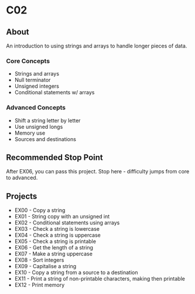 # C02

## About

An introduction to using strings and arrays to handle longer pieces of data.

### Core Concepts 
- Strings and arrays
- Null terminator
- Unsigned integers
- Conditional statements w/ arrays

### Advanced Concepts
- Shift a string letter by letter
- Use unsigned longs
- Memory use
- Sources and destinations

## Recommended Stop Point

After EX06, you can pass this project. Stop here - difficulty jumps from core to advanced.

## Projects
- EX00 - Copy a string
- EX01 - String copy with an unsigned int
- EX02 - Conditional statements using arrays
- EX03 - Check a string is lowercase
- EX04 - Check a string is uppercase
- EX05 - Check a string is printable
- EX06 - Get the length of a string
- EX07 - Make a string uppercase
- EX08 - Sort integers
- EX09 - Capitalise a string
- EX10 - Copy a string from a source to a destination
- EX11 - Print a string of non-printable characters, making then printable
- EX12 - Print memory


